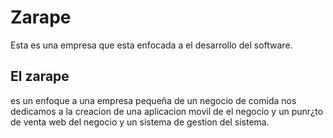 # Zarape
Esta es una empresa que esta enfocada a el desarrollo del software. 

## El zarape

es un enfoque a una empresa pequeña de un negocio de comida nos dedicamos a la creacion de 
una aplicacion movil de el negocio y un punr¿to de venta web del negocio y un sistema de gestion 
del sistema.


